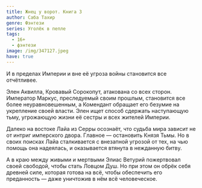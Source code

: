 ```yaml
---
title: Жнец у ворот. Книга 3
author: Саба Тахир
genre: Фэнтези
series: Уголёк в пепле
tags:
  - 16+
  - фэнтези
image: /img/347127.jpeg
have: true
---
```

И в пределах Империи и вне её угроза войны становится все отчётливее.

Элен Аквилла, Кровавый Сорокопут, атакована со всех сторон. Император Маркус, преследуемый своим прошлым, становится все более неуравновешенным, а Комендант обращает его безумие на укрепление своей власти. Элен ищет способ сдержать наступающую тьму, угрожающую жизни её сестры и всех жителей Империи.

Далеко на востоке Лайа из Серры осознаёт, что судьба мира зависит не от интриг имперского двора. Главное — остановить Князя Тьмы. Но в своих поисках Лайа сталкивается с внезапной угрозой от тех, на чью помощь она надеялась, и оказывается втянута в нежданную битву.

А в краю между живыми и мертвыми Элиас Ветурий пожертвовал своей свободой, чтобы стать Ловцом Душ. Но при этом он обрёк себя древней силе, которая готова на всё, чтобы обеспечить его преданность — даже уничтожив в нём всё человеческое.